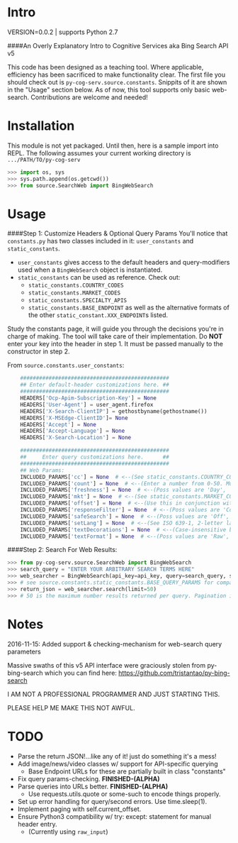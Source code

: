 
Intro
=====

VERSION=0.0.2 | supports Python 2.7


####An Overly Explanatory Intro to Cognitive Services aka Bing Search API v5
 
 This code has been designed as a teaching tool. Where applicable, efficiency has been sacrificed to make functionality clear. The first file you should check out is `py-cog-serv.source.constants`. Snippits of it are shown in the "Usage" section below. As of now, this tool supports only basic web-search. Contributions are welcome and needed!


Installation
============
This module is not yet packaged. Until then, here is a sample import into REPL.
The following assumes your current working directory is `.../PATH/TO/py-cog-serv`
```py
>>> import os, sys
>>> sys.path.append(os.getcwd())
>>> from source.SearchWeb import BingWebSearch
```


Usage
=====
####Step 1: Customize Headers & Optional Query Params
 You'll notice that `constants.py` has two classes included in it: `user_constants` and `static_constants`. 
 * `user_constants` gives access to the default headers and query-modifiers used when a `BingWebSearch` object is instantiated.
 * `static_constants` can be used as reference. Check out:
    * `static_constants.COUNTRY_CODES`
    * `static_constants.MARKET_CODES`
    * `static_constants.SPECIALTY_APIS`
    * `static_constants.BASE_ENDPOINT` as well as the alternative formats of the other `static_constant.XXX_ENDPOINT`s listed.

Study the constants page, it will guide you through the decisions you're in charge of making. The tool will take care of their implementation. Do **NOT** enter your key into the header in step 1. It must be passed manually to the constructor in step 2.
 
From `source.constants.user_constants`:
```py
    ###############################################
    ## Enter default-header customizations here. ##
    ###############################################
    HEADERS['Ocp-Apim-Subscription-Key'] = None
    HEADERS['User-Agent'] = user_agent.firefox
    HEADERS['X-Search-ClientIP'] = gethostbyname(gethostname())
    HEADERS['X-MSEdge-ClientID']= None
    HEADERS['Accept'] = None
    HEADERS['Accept-Language'] = None
    HEADERS['X-Search-Location'] = None

    ###############################################
    ##     Enter query customizations here.      ##
    ###############################################
    ## Web Params:
    INCLUDED_PARAMS['cc'] = None  # <--(See static_constants.COUNTRY_CODES below for available options)
    INCLUDED_PARAMS['count'] = None  # <--(Enter a number from 0-50. Must by type==str. EX: count of 5 should be "5")
    INCLUDED_PARAMS['freshness'] = None  # <--(Poss values are 'Day', 'Week', or 'Month')
    INCLUDED_PARAMS['mkt'] = None  # <--(See static_constants.MARKET_CODES below for available options)
    INCLUDED_PARAMS['offset'] = None  # <--(Use this in conjunction with totalEstimatedMatches and count to page. Same format as 'count')
    INCLUDED_PARAMS['responseFilter'] = None  # <--(Poss values are 'Computation', 'Images', 'News', 'RelatedSearches', SpellSuggestions', 'TimeZone', 'Videos', or 'Webpages')
    INCLUDED_PARAMS['safeSearch'] = None  # <--(Poss values are 'Off', 'Moderate', and 'Strict.')
    INCLUDED_PARAMS['setLang'] = None  # <--(See ISO 639-1, 2-letter language codes here: https://www.loc.gov/standards/iso639-2/php/code_list.php)
    INCLUDED_PARAMS['textDecorations'] = None  # <--(Case-insensitive boolean. '(t|T)rue', or '(f|F)alse')
    INCLUDED_PARAMS['textFormat'] = None  # <--(Poss values are 'Raw', and 'HTML.' Default is 'Raw' if left blank.)
```


####Step 2: Search For Web Results:
```py
>>> from py-cog-serv.source.SearchWeb import BingWebSearch
>>> search_query = "ENTER YOUR ARBITRARY SEARCH TERMS HERE"
>>> web_searcher = BingWebSearch(api_key=api_key, query=search_query, safe=False, headers=constants.HEADERS, addtnl_params=constants.INCLUDED_PARAMS) 
>>> # see source.constants.static_constants.BASE_QUERY_PARAMS for compatible params. Must be in {param : value} format
>>> return_json = web_searcher.search(limit=50) 
>>> # 50 is the maximum number results returned per query. Pagination is in the works.
```



Notes
=====

2016-11-15: Added support & checking-mechanism for web-search query parameters


Massive swaths of this v5 API interface were graciously stolen from py-bing-search which you can find here: https://github.com/tristantao/py-bing-search


I AM NOT A PROFESSIONAL PROGRAMMER AND JUST STARTING THIS.

PLEASE HELP ME MAKE THIS NOT AWFUL.


TODO
=====
* Parse the return JSON!...like any of it! just do something it's a mess!
* Add image/news/video classes w/ support for API-specific querying
    * Base Endpoint URLs for these are partially built in class "constants"
* Fix query params-checking. **FINISHED-(ALPHA)**
* Parse queries into URLs better. **FINISHED-(ALPHA)**
    * Use requests.utils.quote or some-such to encode things properly.
* Set up error handling for query/second errors. Use time.sleep(1).
* Implement paging with self.current_offset.
* Ensure Python3 compatibility w/ try: except: statement for manual header entry.
    * (Currently using `raw_input`)